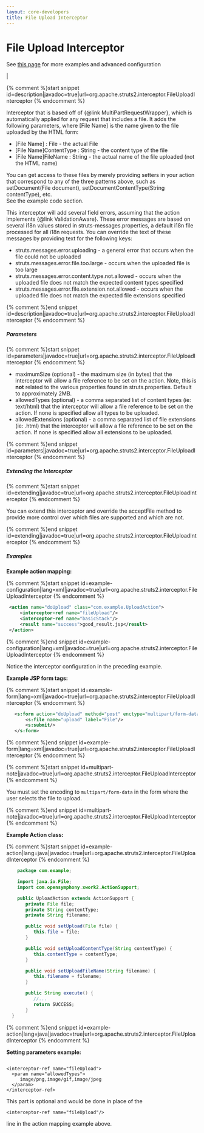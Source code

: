```yaml
---
layout: core-developers
title: File Upload Interceptor
---
```


# File Upload Interceptor


  See [this page](file-upload.html) for more examples and advanced configuration

| 



{% comment %}start snippet id=description|javadoc=true|url=org.apache.struts2.interceptor.FileUploadInterceptor {% endcomment %}
<p> <p>
 Interceptor that is based off of {@link MultiPartRequestWrapper}, which is automatically applied for any request that
 includes a file. It adds the following parameters, where [File Name] is the name given to the file uploaded by the
 HTML form:
 </p>
 <ul>

 <li>[File Name] : File - the actual File</li>

 <li>[File Name]ContentType : String - the content type of the file</li>

 <li>[File Name]FileName : String - the actual name of the file uploaded (not the HTML name)</li>

 </ul>

 <p>You can get access to these files by merely providing setters in your action that correspond to any of the three
 patterns above, such as setDocument(File document), setDocumentContentType(String contentType), etc.
 <br>See the example code section.
 </p>

 <p> This interceptor will add several field errors, assuming that the action implements {@link ValidationAware}.
 These error messages are based on several i18n values stored in struts-messages.properties, a default i18n file
 processed for all i18n requests. You can override the text of these messages by providing text for the following
 keys:
 </p>

 <ul>

 <li>struts.messages.error.uploading - a general error that occurs when the file could not be uploaded</li>

 <li>struts.messages.error.file.too.large - occurs when the uploaded file is too large</li>

 <li>struts.messages.error.content.type.not.allowed - occurs when the uploaded file does not match the expected
 content types specified</li>

 <li>struts.messages.error.file.extension.not.allowed - occurs when the uploaded file does not match the expected
 file extensions specified</li>

 </ul>

</p>
{% comment %}end snippet id=description|javadoc=true|url=org.apache.struts2.interceptor.FileUploadInterceptor {% endcomment %}

##### Parameters



{% comment %}start snippet id=parameters|javadoc=true|url=org.apache.struts2.interceptor.FileUploadInterceptor {% endcomment %}
<p>
 <ul>

 <li>maximumSize (optional) - the maximum size (in bytes) that the interceptor will allow a file reference to be set
 on the action. Note, this is <b>not</b> related to the various properties found in struts.properties.
 Default to approximately 2MB.</li>

 <li>allowedTypes (optional) - a comma separated list of content types (ie: text/html) that the interceptor will allow
 a file reference to be set on the action. If none is specified allow all types to be uploaded.</li>

 <li>allowedExtensions (optional) - a comma separated list of file extensions (ie: .html) that the interceptor will allow
 a file reference to be set on the action. If none is specified allow all extensions to be uploaded.</li>
 </ul>


</p>
{% comment %}end snippet id=parameters|javadoc=true|url=org.apache.struts2.interceptor.FileUploadInterceptor {% endcomment %}

##### Extending the Interceptor



{% comment %}start snippet id=extending|javadoc=true|url=org.apache.struts2.interceptor.FileUploadInterceptor {% endcomment %}
<p> <p>
 You can extend this interceptor and override the acceptFile method to provide more control over which files
 are supported and which are not.
 </p>
</p>
{% comment %}end snippet id=extending|javadoc=true|url=org.apache.struts2.interceptor.FileUploadInterceptor {% endcomment %}

##### Examples

**Example action mapping:**


{% comment %}start snippet id=example-configuration|lang=xml|javadoc=true|url=org.apache.struts2.interceptor.FileUploadInterceptor {% endcomment %}

```xml
 <action name="doUpload" class="com.example.UploadAction">
     <interceptor-ref name="fileUpload"/>
     <interceptor-ref name="basicStack"/>
     <result name="success">good_result.jsp</result>
 </action>

```

{% comment %}end snippet id=example-configuration|lang=xml|javadoc=true|url=org.apache.struts2.interceptor.FileUploadInterceptor {% endcomment %}

Notice the interceptor configuration in the preceding example\. 

**Example JSP form tags:**


{% comment %}start snippet id=example-form|lang=xml|javadoc=true|url=org.apache.struts2.interceptor.FileUploadInterceptor {% endcomment %}

```xml
   <s:form action="doUpload" method="post" enctype="multipart/form-data">
       <s:file name="upload" label="File"/>
       <s:submit/>
   </s:form>

```

{% comment %}end snippet id=example-form|lang=xml|javadoc=true|url=org.apache.struts2.interceptor.FileUploadInterceptor {% endcomment %}


{% comment %}start snippet id=multipart-note|javadoc=true|url=org.apache.struts2.interceptor.FileUploadInterceptor {% endcomment %}
<p> <p>
 You must set the encoding to <code>multipart/form-data</code> in the form where the user selects the file to upload.
 </p>
</p>
{% comment %}end snippet id=multipart-note|javadoc=true|url=org.apache.struts2.interceptor.FileUploadInterceptor {% endcomment %}

**Example Action class:**


{% comment %}start snippet id=example-action|lang=java|javadoc=true|url=org.apache.struts2.interceptor.FileUploadInterceptor {% endcomment %}

```java
    package com.example;

    import java.io.File;
    import com.opensymphony.xwork2.ActionSupport;

    public UploadAction extends ActionSupport {
       private File file;
       private String contentType;
       private String filename;

       public void setUpload(File file) {
          this.file = file;
       }

       public void setUploadContentType(String contentType) {
          this.contentType = contentType;
       }

       public void setUploadFileName(String filename) {
          this.filename = filename;
       }

       public String execute() {
          //...
          return SUCCESS;
       }
  }

```

{% comment %}end snippet id=example-action|lang=java|javadoc=true|url=org.apache.struts2.interceptor.FileUploadInterceptor {% endcomment %}

**Setting parameters example:**


~~~~~~~

<interceptor-ref name="fileUpload">
  <param name="allowedTypes">
     image/png,image/gif,image/jpeg
  </param>
</interceptor-ref>

~~~~~~~

This part is optional and would be done in place of the 

~~~~~~~
<interceptor-ref name="fileUpload"/>
~~~~~~~
 line in the action mapping example above\.
